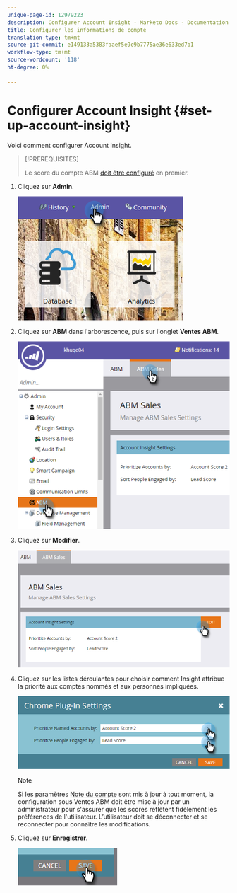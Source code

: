 ```yaml
---
unique-page-id: 12979223
description: Configurer Account Insight - Marketo Docs - Documentation sur les produits
title: Configurer les informations de compte
translation-type: tm+mt
source-git-commit: e149133a5383faaef5e9c9b7775ae36e633ed7b1
workflow-type: tm+mt
source-wordcount: '118'
ht-degree: 0%

---
```



# Configurer Account Insight {#set-up-account-insight}

Voici comment configurer Account Insight.

>[!PREREQUISITES]
>
>Le score du compte ABM [doit être configuré](http://docs.marketo.com/display/DOCS/Account+Score) en premier.

1. Cliquez sur **Admin**.

   ![](assets/admin-1.png)

1. Cliquez sur **ABM** dans l&#39;arborescence, puis sur l&#39;onglet **Ventes ABM**.

   ![](assets/two-5.png)

1. Cliquez sur **Modifier**.

   ![](assets/three-4.png)

1. Cliquez sur les listes déroulantes pour choisir comment Insight attribue la priorité aux comptes nommés et aux personnes impliquées.

   ![](assets/four-4.png)

   >[!NOTE]
   >
   >Si les paramètres [Note du compte](http://docs.marketo.com/display/DOCS/Account+Score) sont mis à jour à tout moment, la configuration sous Ventes ABM doit être mise à jour par un administrateur pour s&#39;assurer que les scores reflètent fidèlement les préférences de l&#39;utilisateur. L’utilisateur doit se déconnecter et se reconnecter pour connaître les modifications.

1. Cliquez sur **Enregistrer**.

   ![](assets/five-4.png)

